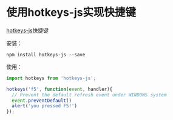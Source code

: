 # 使用hotkeys-js实现快捷键

[hotkeys-js](https://www.npmjs.com/package/hotkeys-js)快捷键

安装：

```npm
npm install hotkeys-js --save
```

使用：

```js
import hotkeys from 'hotkeys-js';

hotkeys('f5', function(event, handler){
  // Prevent the default refresh event under WINDOWS system
  event.preventDefault()
  alert('you pressed F5!')
});
```


